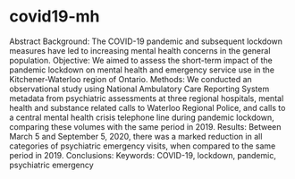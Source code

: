 # covid19-mh
Abstract Background: The COVID-19 pandemic and subsequent lockdown measures have led to increasing mental health concerns in the general population. Objective: We aimed to assess the short-term impact of the pandemic lockdown on mental health and emergency service use in the Kitchener-Waterloo region of Ontario.  Methods: We conducted an observational study using National Ambulatory Care Reporting System metadata from psychiatric assessments at three regional hospitals, mental health and substance related calls to Waterloo Regional Police, and calls to a central mental health crisis telephone line during pandemic lockdown, comparing these volumes with the same period in 2019.  Results: Between March 5 and September 5, 2020, there was a marked reduction in all categories of psychiatric emergency visits, when compared to the same period in 2019.  Conclusions:  Keywords: COVID-19, lockdown, pandemic, psychiatric emergency

